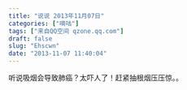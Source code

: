 ```yaml
---
title: "说说 2013年11月07日"
categories: ["嘀咕"]
tags: ["来自QQ空间 qzone.qq.com"]
draft: false
slug: "Ehscwn"
date: "2013-11-07 11:40:04"
---
```


听说吸烟会导致肺癌？太吓人了！赶紧抽根烟压压惊。。
